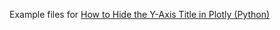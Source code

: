 Example files for [How to Hide the Y-Axis Title in Plotly (Python)](http://python.sbyai.com/2023/10/how-to-hide-y-axis-title-in-plotly.html)
